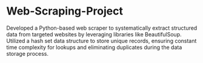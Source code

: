 # Web-Scraping-Project
Developed a Python-based web scraper to systematically extract structured data from targeted websites by leveraging libraries like BeautifulSoup. Utilized a hash set data structure to store unique records, ensuring constant time complexity for lookups and eliminating duplicates during the data storage process.

